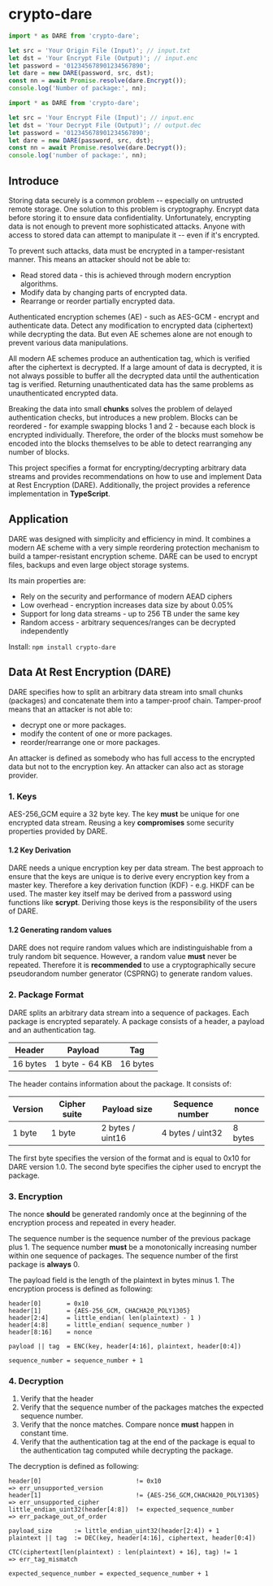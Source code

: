 # crypto-dare

```typescript
import * as DARE from 'crypto-dare';

let src = 'Your Origin File (Input)'; // input.txt
let dst = 'Your Encrypt File (Output)'; // input.enc
let password = '012345678901234567890';
let dare = new DARE(password, src, dst);
const nn = await Promise.resolve(dare.Encrypt());
console.log('Number of package:', nn);
```

```typescript
import * as DARE from 'crypto-dare';

let src = 'Your Encrypt File (Input)'; // input.enc
let dst = 'Your Decrypt File (Output)'; // output.dec
let password = '012345678901234567890';
let dare = new DARE(password, src, dst);
const nn = await Promise.resolve(dare.Decrypt());
console.log('number of package:', nn);
```

## Introduce

Storing data securely is a common problem -- especially on untrusted remote storage. One solution to this problem is cryptography. Encrypt data before storing it to ensure data confidentiality. Unfortunately, encrypting data is not enough to prevent more sophisticated attacks. Anyone with access to stored data can attempt to manipulate it -- even if it's encrypted.

To prevent such attacks, data must be encrypted in a tamper-resistant manner. This means an attacker should not be able to:

- Read stored data - this is achieved through modern encryption algorithms.
- Modify data by changing parts of encrypted data.
- Rearrange or reorder partially encrypted data.

Authenticated encryption schemes (AE) - such as AES-GCM - encrypt and authenticate data.
Detect any modification to encrypted data (ciphertext) while decrypting the data.
But even AE schemes alone are not enough to prevent various data manipulations.

All modern AE schemes produce an authentication tag, which is verified after the ciphertext is decrypted. If a large amount of data is decrypted, it is not always possible to buffer all the decrypted data until the authentication tag is verified. Returning unauthenticated data has the same problems as unauthenticated encrypted data.

Breaking the data into small **chunks** solves the problem of delayed authentication checks, but introduces a new problem. Blocks can be reordered - for example swapping blocks 1 and 2 - because each block is encrypted individually. Therefore, the order of the blocks must somehow be encoded into the blocks themselves to be able to detect rearranging any number of blocks.

This project specifies a format for encrypting/decrypting arbitrary data streams and provides recommendations on how to use and implement Data at Rest Encryption (DARE).
Additionally, the project provides a reference implementation in **TypeScript**.

## Application

DARE was designed with simplicity and efficiency in mind.
It combines a modern AE scheme with a very simple reordering protection mechanism to build a tamper-resistant encryption scheme.
DARE can be used to encrypt files, backups and even large object storage systems.

Its main properties are:

- Rely on the security and performance of modern AEAD ciphers
- Low overhead - encryption increases data size by about 0.05%
- Support for long data streams - up to 256 TB under the same key
- Random access - arbitrary sequences/ranges can be decrypted independently

Install: `npm install crypto-dare`

## Data At Rest Encryption (DARE)

DARE specifies how to split an arbitrary data stream into small chunks (packages)
and concatenate them into a tamper-proof chain. Tamper-proof means that an attacker
is not able to:

- decrypt one or more packages.
- modify the content of one or more packages.
- reorder/rearrange one or more packages.

An attacker is defined as somebody who has full access to the encrypted data
but not to the encryption key. An attacker can also act as storage provider.

### 1. Keys

AES-256_GCM equire a 32 byte key. The key **must** be unique for one encrypted data stream.
Reusing a key **compromises** some security properties provided by DARE.

#### 1.2 Key Derivation

DARE needs a unique encryption key per data stream. The best approach to ensure that the keys
are unique is to derive every encryption key from a master key.
Therefore a key derivation function (KDF) - e.g. HKDF can be used. The master key itself may be derived from a password using functions like **scrypt**. Deriving those keys is the responsibility of the
users of DARE.

#### 1.2 Generating random values

DARE does not require random values which are indistinguishable from a truly random bit sequence.
However, a random value **must** never be repeated. Therefore it is **recommended** to use a
cryptographically secure pseudorandom number generator (CSPRNG) to generate random values.

### 2. Package Format

DARE splits an arbitrary data stream into a sequence of packages. Each package is
encrypted separately. A package consists of a header, a payload and an authentication
tag.

| Header   | Payload        | Tag      |
| -------- | -------------- | -------- |
| 16 bytes | 1 byte - 64 KB | 16 bytes |

The header contains information about the package. It consists of:

| Version | Cipher suite | Payload size     | Sequence number  | nonce   |
| ------- | ------------ | ---------------- | ---------------- | ------- |
| 1 byte  | 1 byte       | 2 bytes / uint16 | 4 bytes / uint32 | 8 bytes |

The first byte specifies the version of the format and is equal to 0x10 for DARE
version 1.0. The second byte specifies the cipher used to encrypt the package.

### 3. Encryption

The nonce **should** be generated randomly once
at the beginning of the encryption process and repeated in every header.

The sequence number is the sequence number of the previous package plus 1. The sequence number
**must** be a monotonically increasing number within one sequence of packages. The sequence number
of the first package is **always** 0.

The payload field is the length of the plaintext in bytes minus 1. The encryption process is
defined as following:

```
header[0]       = 0x10
header[1]       = {AES-256_GCM, CHACHA20_POLY1305}
header[2:4]     = little_endian( len(plaintext) - 1 )
header[4:8]     = little_endian( sequence_number )
header[8:16]    = nonce

payload || tag  = ENC(key, header[4:16], plaintext, header[0:4])

sequence_number = sequence_number + 1
```

### 4. Decryption

1. Verify that the header
2. Verify that the sequence number of the packages matches the expected sequence number.
3. Verify that the nonce matches. Compare nonce **must** happen in constant time.
4. Verify that the authentication tag at the end of the package is equal to the authentication tag
   computed while decrypting the package.

The decryption is defined as following:

```
header[0]                          != 0x10                            => err_unsupported_version
header[1]                          != {AES-256_GCM,CHACHA20_POLY1305} => err_unsupported_cipher
little_endian_uint32(header[4:8])  != expected_sequence_number        => err_package_out_of_order

payload_size      := little_endian_uint32(header[2:4]) + 1
plaintext || tag  := DEC(key, header[4:16], ciphertext, header[0:4])

CTC(ciphertext[len(plaintext) : len(plaintext) + 16], tag) != 1       => err_tag_mismatch

expected_sequence_number = expected_sequence_number + 1
```
